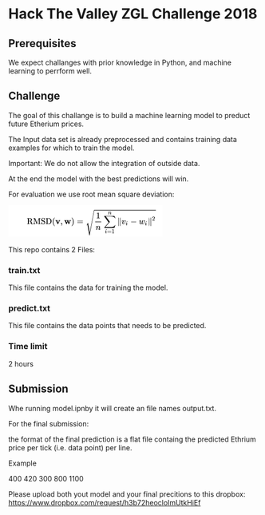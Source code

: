 # Hack The Valley ZGL Challenge 2018

## Prerequisites

We expect challanges with prior knowledge in Python, and machine learning to perrform well.

## Challenge

The goal of this challange is to build a machine learning model to preduct future Etherium prices.

The Input data set is already preprocessed and contains training data examples for which to train the model.


Important: We do not allow the integration of outside data.

At the end the model with the best predictions will win.

For evaluation we use root mean square deviation:

![alt text](rmsd.png)

This repo contains 2 Files:


### train.txt
This file contains the data for training the model.


### predict.txt
This file contains the data points that needs to be predicted.

### Time limit
2 hours

## Submission
Whe running model.ipnby it will create an file names output.txt.

For the final submission: 

the format of the final prediction is a flat file containg the predicted Ethrium price per tick (i.e. data point) per line. 

Example

400
420
300
800
1100

Please upload both yout model and your final precitions to this dropbox: https://www.dropbox.com/request/h3b72heocloImUtkHiEf
